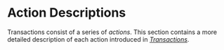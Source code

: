 # Action Descriptions

Transactions consist of a series of _actions_. This section contains a more
detailed description of each action introduced in [*Transactions*](./concepts/transactions.md).

